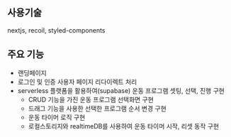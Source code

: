 ## 사용기술

nextjs, recoil, styled-components

## 주요 기능

- 랜딩페이지
- 로그인 및 인증 사용자 페이지 리다이렉트 처리
- serverless 플랫폼을 활용하여(supabase) 운동 프로그램 셋팅, 선택, 진행 구현
    - CRUD 기능을 가진 운동 프로그램 선택화면 구현
    - 드래그 기능을 사용한 선택한 프로그램 순서 변경 구현
    - 운동 타이머 로직 구현
    - 로컬스토리지와 realtimeDB를 사용하여 운동 타이머 시작, 리셋 동작 구현
